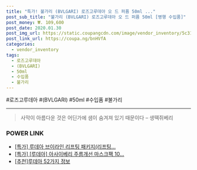 ```yaml
--- 
title: "특가! 불가리 (BVLGARI) 로즈고루데아 오 드 퍼퓸 50ml ..." 
post_sub_title: "불가리 (BVLGARI) 로즈고루데아 오 드 퍼퓸 50ml [병행 수입품]" 
post_money: ₩. 109,600 
post_date: 2020.01.30 
post_img_url: https://static.coupangcdn.com/image/vendor_inventory/5c31/c5f01c9b12f69bcdf6fd198bde36f1afb2c9cd10514554d6d762e7f86cbf.jpg 
post_link_url: https://coupa.ng/bnHVfA 
categories: 
  - vendor_inventory 
tags: 
  - 로즈고루데아 
  - (BVLGARI) 
  - 50ml 
  - 수입품 
  - 불가리 
--- 
```

  #로즈고루데아 #(BVLGARI) #50ml #수입품 #불가리 
<hr> 

> 사막이 아름다운 것은 어딘가에 샘이 숨겨져 있기 때문이다 – 생떽쥐베리 


### POWER LINK

* <a href="https://blog.naver.com/santokki14/221790610901" target="_blank">[특가] 루데아 브이라인 리프팅 패키지(리프팅...</a>
* <a href="https://blog.naver.com/an0733/221790383010" target="_blank">[특가] [루데아] 아사이베리 주름개선 마스크팩 10...</a>
* <a href="https://blog.naver.com/fasyy4321/221789622902" target="_blank">[추천]루데아 52가지 정보</a>
